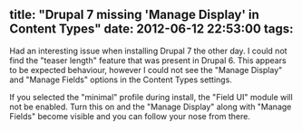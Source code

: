 title: "Drupal 7 missing 'Manage Display' in Content Types"
date: 2012-06-12 22:53:00
tags:
---
Had an interesting issue when installing Drupal 7 the other day. I could not find the "teaser length" feature that was present in Drupal 6. This appears to be expected behaviour, however I could not see the "Manage Display" and "Manage Fields" options in the Content Types settings.

If you selected the "minimal" profile during install, the "Field UI" module will not be enabled. Turn this on and the "Manage Display" along with "Manage Fields" become visible and you can follow your nose from there.